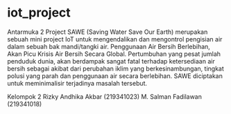 # iot_project
Antarmuka 2
Project SAWE (Saving Water Save Our Earth) merupakan sebuah mini project IoT untuk mengendalikan dan mengontrol pengisian air dalam sebuah bak mandi/tangki air. Penggunaan Air Bersih Berlebihan, Akan Picu Krisis Air Bersih Secara Global. Pertumbuhan yang pesat jumlah penduduk dunia, akan berdampak sangat fatal terhadap ketersediaan air bersih sebagai akibat dari perubahan iklim yang berkesinambungan, tingkat polusi yang parah dan penggunaan air secara berlebihan. SAWE diciptakan untuk meminimalisir terjadinya masalah tersebut.

Kelompok 2
Rizky Andhika Akbar (219341023)
M. Salman Fadilawan (219341018)
